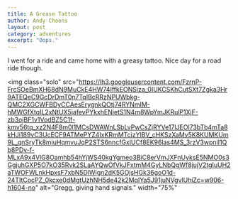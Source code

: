 ```yaml
---
title: A Grease Tattoo
author: Andy Choens
layout: post
category: adventures
excerpt: "Oops."
---
```


I went for a ride and came home with a greasy tattoo. Nice day for a
road ride though.

<img
 class="solo"
 src="https://lh3.googleusercontent.com/FzrnP-FrcSOeBmXH68dN9MuCkE4HW74IffkEONSiza_0IUKCSKhCutSXt7Zgka3Hr9ATEQeC9GcDrDmT0n7TqIBcRRzNPUWbkg-QMC2XGCWFBDyCCAesErygnkQOtj74RYNmIM-hMWGfXtqIL2xNtUX5jafevPYkxhENietS1N4m8WpYmJKRulP1XjF-zb3ojBF1v1VodBZ5C1f-kmv56tq_xz2N4F8m0l1MCsDWAWnLSbLvPwCsZjRYVe17lJEOl73bTb4mTa8kHJi189vC3UcECF9ATMePYZ4IxKRmMTcizYlBV_cHKSzXaMv5K8KUMKUm9L_qnSryTk8mjuHqmvuJqP2STS6nncfGxlUCf8EK96las4MS_3rzV3wpniI1Qb8PDv-f-MLxA9x4VlG8Oamhb54hYjWS40kgYgmeo3BiC8erVmJXFnUyksE5NMO0s3GgjuhGXP5O7kO35Rvk2SLaAYQwOfVkJFxtmM4GyLNbQgWf8jujV2tgIuUH2aTWOFWLnkHpxsF7xbN5DlWign2dK5GOjsHGk36goO1d-24TItCocPZ_0kcxe0dMgtUzhNH5de42k2MqIYa5J91juNVgvlUhiZc=w906-h1604-no"
 alt="Gregg, giving hand signals."
 width="75%"
>

